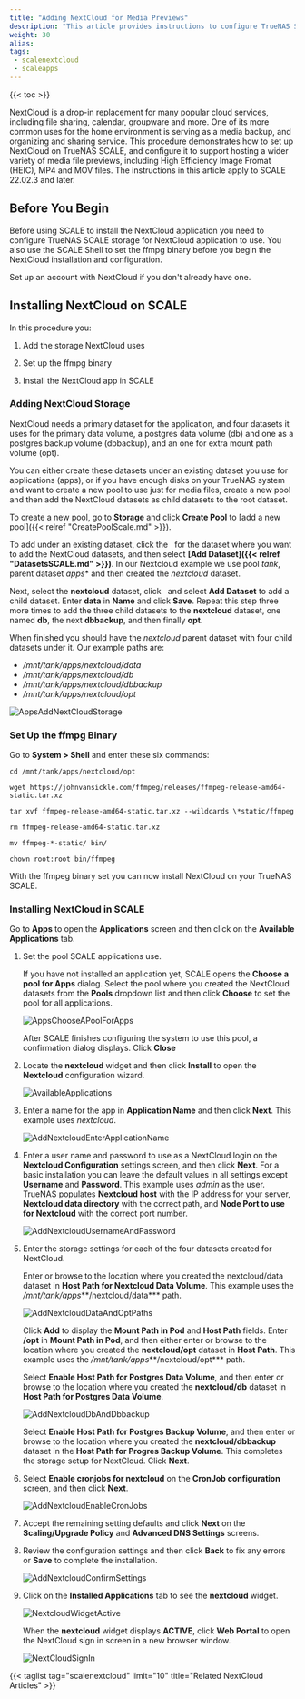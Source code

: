 ```yaml
---
title: "Adding NextCloud for Media Previews"
description: "This article provides instructions to configure TrueNAS SCALE and install NextCloud to support hosting a wider variety of media file previews such as HEIC, Mp4 and MOV files."
weight: 30
alias:
tags:
 - scalenextcloud
 - scaleapps
---
```


{{< toc >}}

NextCloud is a drop-in replacement for many popular cloud services, including file sharing, calendar, groupware and more. 
One of its more common uses for the home environment is serving as a media backup, and organizing and sharing service.
This procedure demonstrates how to set up NextCloud on TrueNAS SCALE, and configure it to support hosting a wider variety of media file previews, including High Efficiency Image Fromat (HEIC), MP4 and MOV files.
The instructions in this article apply to SCALE 22.02.3 and later.

## Before You Begin

Before using SCALE to install the NextCloud application you need to configure TrueNAS SCALE storage for NextCloud application to use. 
You also use the SCALE Shell to set the ffmpg binary before you begin the NextCloud installation and configuration.

Set up an account with NextCloud if you don't already have one.

## Installing NextCloud on SCALE

In this procedure you:

1. Add the storage NextCloud uses

2. Set up the ffmpg binary

3. Install the NextCloud app in SCALE

### Adding NextCloud Storage

NextCloud needs a primary dataset for the application, and four datasets it uses for the primary data volume, a postgres data volume (db) and one as a postgres backup volume (dbbackup), and an one for extra mount path volume (opt). 

You can either create these datasets under an existing dataset you use for applications (apps), or if you have enough disks on your TrueNAS system and want to create a new pool to use just for media files, create a new pool and then add the NextCloud datasets as child datasets to the root dataset. 

To create a new pool, go to **Storage** and click **Create Pool** to [add a new pool]({{< relref "CreatePoolScale.md" >}}).

To add under an existing dataset, click the <i class="fa fa-ellipsis-v" aria-hidden="true" title="Options"></i>&nbsp; for the dataset where you want to add the NextCloud datasets, and then select **[Add Dataset]({{< relref "DatasetsSCALE.md" >}})**. 
In our Nextcloud example we use pool *tank*, parent dataset *apps** and then created the *nextcloud* dataset. 

Next, select the **nextcloud** dataset, click <i class="fa fa-ellipsis-v" aria-hidden="true" title="Options"></i>&nbsp; and select **Add Dataset** to add a child dataset. Enter **data** in **Name** and click **Save**. 
Repeat this step three more times to add the three child datasets to the **nextcloud** dataset, one named **db**, the next **dbbackup**, and then finally **opt**.

When finished you should have the *nextcloud* parent dataset with four child datasets under it. Our example paths are:
* */mnt/tank/apps/nextcloud/data*
* */mnt/tank/apps/nextcloud/db*
* */mnt/tank/apps/nextcloud/dbbackup*
* */mnt/tank/apps/nextcloud/opt*

![AppsAddNextCloudStorage](/images/SCALE/22.02/AppsAddNextCloudStorage.png "Add Nextcloud Storage")

### Set Up the ffmpg Binary

Go to **System > Shell** and enter these six commands:

```
cd /mnt/tank/apps/nextcloud/opt

wget https://johnvansickle.com/ffmpeg/releases/ffmpeg-release-amd64-static.tar.xz

tar xvf ffmpeg-release-amd64-static.tar.xz --wildcards \*static/ffmpeg

rm ffmpeg-release-amd64-static.tar.xz

mv ffmpeg-*-static/ bin/

chown root:root bin/ffmpeg
```

With the ffmpeg binary set you can now install NextCloud on your TrueNAS SCALE.

### Installing NextCloud in SCALE

Go to **Apps** to open the **Applications** screen and then click on the **Available Applications** tab. 

1. Set the pool SCALE applications use. 
   
   If you have not installed an application yet, SCALE opens the **Choose a pool for Apps** dialog. Select the pool where you created the NextCloud datasets from the **Pools** dropdown list and then click **Choose** to set the pool for all applications. 

   ![AppsChooseAPoolForApps](/images/SCALE/22.02/AppsChooseAPoolForApps.png "Choose a Pool for Apps")

   After SCALE finishes configuring the system to use this pool, a confirmation dialog displays. Click **Close**

2. Locate the **nextcloud** widget and then click **Install** to open the **Nextcloud** configuration wizard.
   
   ![AvailableApplications](/images/SCALE/22.02/AvailableApplications.png "Available Applications")

3. Enter a name for the app in **Application Name** and then click **Next**. This example uses *nextcloud*.   
   
   ![AddNextcloudEnterApplicationName](/images/SCALE/22.02/AddNextcloudEnterApplicationName.png "Add Nextcloud Application Name")

4. Enter a user name and password to use as a NextCloud login on the **Nextcloud Configuration** settings screen, and then click **Next**. 
   For a basic installation you can leave the default values in all settings except **Username** and **Password**. This example uses *admin* as the user.
   TrueNAS populates **Nextcloud host** with the IP address for your server, **Nextcloud data directory** with the correct path, and **Node Port to use for Nextcloud** with the correct port number.

   ![AddNextcloudUsernameAndPassword](/images/SCALE/22.02/AddNextcloudUsernameAndPassword.png "Add Nextcloud User Name and Password")

5. Enter the storage settings for each of the four datasets created for NextCloud. 
   
   Enter or browse to the location where you created the nextcloud/data dataset in **Host Path for Nextcloud Data Volume**. 
   This example uses the */mnt/tank/apps***/nextcloud/data*** path.
   
   ![AddNextcloudDataAndOptPaths](/images/SCALE/22.02/AddNextcloudDataAndOptPaths.png "Add Nextcloud Data and Opt Paths")

   Click **Add** to display the **Mount Path in Pod** and **Host Path** fields. 
   Enter **/opt** in **Mount Path in Pod**, and then either enter or browse to the location where you created the **nextcloud/opt** dataset in **Host Path**. 
   This example uses the */mnt/tank/apps***/nextcloud/opt*** path.

   Select **Enable Host Path for Postgres Data Volume**, and then enter or browse to the location where you created the **nextcloud/db** dataset in **Host Path for Postgres Data Volume**.

   ![AddNextcloudDbAndDbbackup](/images/SCALE/22.02/AddNextcloudDbAndDbbackup.png "Add Nextcloud DB and DBbackup Paths")

   Select **Enable Host Path for Postgres Backup Volume**, and then enter or browse to the location where you created the **nextcloud/dbbackup** dataset in the **Host Path for Progres Backup Volume**. This completes the storage setup for NextCloud. Click **Next**.

6. Select **Enable cronjobs for nextcloud** on the **CronJob configuration** screen, and then click **Next**.

   ![AddNextcloudEnableCronJobs](/images/SCALE/22.02/AddNextcloudEnableCronJobs.png "Nextcloud Enable CronJobs")

7. Accept the remaining setting defaults and click **Next** on the **Scaling/Upgrade Policy** and **Advanced DNS Settings** screens.

8. Review the configuration settings and then click **Back** to fix any errors or **Save** to complete the installation.
   
   ![AddNextcloudConfirmSettings](/images/SCALE/22.02/AddNextcloudConfirmSettings.png "Confirm Nextcloud Settings") 

9. Click on the **Installed Applications** tab to see the **nextcloud** widget. 
   
   ![NextcloudWidgetActive](/images/SCALE/22.02/NextcloudWidgetActive.png "Nextcloud Widget Active")
   
   When the **nextcloud** widget displays **ACTIVE**, click **Web Portal** to open the NextCloud sign in screen in a new browser window. 

   ![NextCloudSignIn](/images/SCALE/22.02/NextCloudSignIn.png "Nextcloud Sign In Screen")

{{< taglist tag="scalenextcloud" limit="10" title="Related NextCloud Articles" >}}